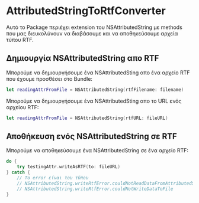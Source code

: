 # AttributedStringToRtfConverter

Αυτό το Package περιέχει extension του NSAttributedString με methods που μας διευκολύνουν να διαβάσουμε και να αποθηκεύσουμε αρχεία τύπου RTF.

## Δημιουργία NSAttributedString απο RTF

Μπορούμε να δημιουργήσουμε ένα NSAttributedSting απο ένα αρχείο RTF που έχουμε προσθέσει στο Bundle:
``` swift
let readingAttrFromFile = NSAttributedString(rtfFilename: filename)
```

Μπορούμε να δημιουργήσουμε ένα NSAttributedSting απο το URL ενός αρχείου RTF:
``` swift
let readingAttrFromFile = NSAttributedString(rtfURL: fileURL)
```

## Αποθήκευση ενός NSAttributedString σε RTF

Μπορούμε να αποθηκεύσουμε ένα NSAttributedString σε ένα αρχείο RTF:
``` swift
do {
    try testingAttr.writeAsRTF(to: fileURL)
} catch {
    // Το error είναι του τύπου
    // NSAttributedString.writeRtfError.couldNotReadDataFromAttributedString
    // NSAttributedString.writeRtfError.couldNotWriteDataToFile
}
```

